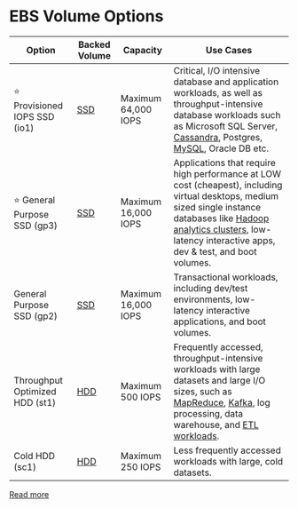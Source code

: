 # EBS Volume Options

| Option                            | Backed Volume                                              | Capacity            | Use Cases                                                                                                                                                                                                                                                                                                                                 |
|-----------------------------------|------------------------------------------------------------|---------------------|-------------------------------------------------------------------------------------------------------------------------------------------------------------------------------------------------------------------------------------------------------------------------------------------------------------------------------------------|
| :star: Provisioned IOPS SSD (io1) | [SSD](../../../../11_FileStorageServicesHDFS/StorageOptions.md) | Maximum 64,000 IOPS | Critical, I/O intensive database and application workloads, as well as throughput-intensive database workloads such as Microsoft SQL Server, [Cassandra](../../../../3_DatabaseServices/11_WideColumn-Databases/ApacheCasandra.md), Postgres, [MySQL](), Oracle DB etc.                                                   |
| :star: General Purpose SSD (gp3)  | [SSD](../../../../11_FileStorageServicesHDFS/StorageOptions.md) | Maximum 16,000 IOPS | Applications that require high performance at LOW cost (cheapest), including virtual desktops, medium sized single instance databases like [Hadoop analytics clusters](../../../../6_BigDataServices/ETLServices/BatchProcessing/ApacheHadoop/Readme.md), low-latency interactive apps, dev & test, and boot volumes.         |
| General Purpose SSD (gp2)         | [SSD](../../../../11_FileStorageServicesHDFS/StorageOptions.md) | Maximum 16,000 IOPS | Transactional workloads, including dev/test environments, low-latency interactive applications, and boot volumes.                                                                                                                                                                                                                         |
| Throughput Optimized HDD (st1)    | [HDD](../../../../11_FileStorageServicesHDFS/StorageOptions.md) | Maximum 500 IOPS    | Frequently accessed, throughput-intensive workloads with large datasets and large I/O sizes, such as [MapReduce](../../../../6_BigDataServices/ETLServices/BatchProcessing/Glossaries/MapReduce.md), [Kafka](../../../../4_MessageBrokersEDA/Kafka/Readme.md), log processing, data warehouse, and [ETL workloads](). |
| Cold HDD (sc1)                    | [HDD](../../../../11_FileStorageServicesHDFS/StorageOptions.md) | Maximum 250 IOPS    | Less frequently accessed workloads with large, cold datasets.                                                                                                                                                                                                                                                                             |

[Read more](https://docs.aws.amazon.com/AWSEC2/latest/UserGuide/ebs-volume-types.html)
